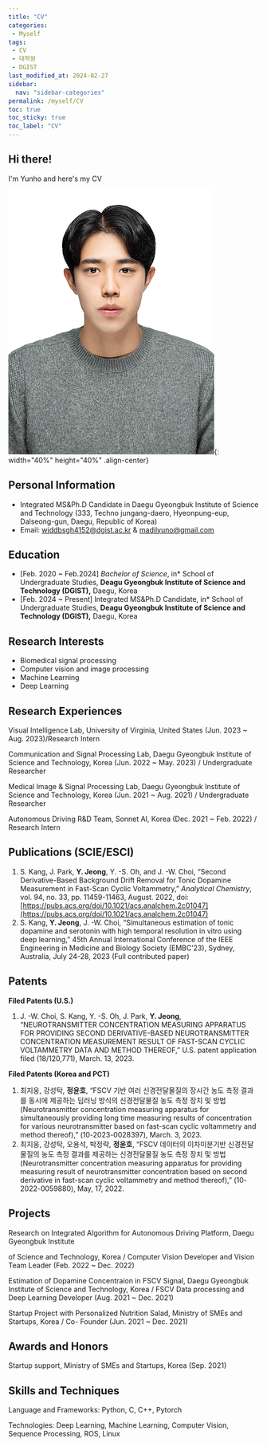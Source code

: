 ```yaml
---
title: "CV"
categories:
 - Myself
tags:
 - CV
 - 대학원
 - DGIST
last_modified_at: 2024-02-27
sidebar:
  nav: "sidebar-categories"
permalink: /myself/CV
toc: true
toc_sticky: true
toc_label: "CV"
---
```


## Hi there!
I'm Yunho and here's my CV

![image](/assets/images/2.jpg){: width="40%" height="40%" .align-center}

## Personal Information

- Integrated MS&Ph.D Candidate in Daegu Gyeongbuk Institute of Science and Technology (333, Techno jungang-daero, Hyeonpung-eup, Dalseong-gun, Daegu, Republic of Korea)
- Email: [wjddbsgh4152@dgist.ac.kr](mailto:wjddbsgh4152@dgist.ac.kr) & [madilyuno@gmail.com](mailto:madilyuno@gmail.com)

## Education

- [Feb. 2020 ~ Feb.2024] *Bachelor of Science*, in* School of Undergraduate Studies, **Deagu Gyeongbuk Institute of Science and Technology (DGIST),** Daegu, Korea
- [Feb. 2024 ~ Present] Integrated MS&Ph.D Candidate, in* School of Undergraduate Studies, **Deagu Gyeongbuk Institute of Science and Technology (DGIST),** Daegu, Korea
## Research Interests

- Biomedical signal processing
- Computer vision and image processing
- Machine Learning
- Deep Learning

## Research Experiences

Visual Intelligence Lab, University of Virginia, United States (Jun. 2023 ~ Aug. 2023)/Research Intern

Communication and Signal Processing Lab, Daegu Gyeongbuk Institute of Science and Technology, Korea (Jun. 2022 ~ May. 2023) / Undergraduate Researcher

Medical Image & Signal Processing Lab, Daegu Gyeongbuk Institute of Science and Technology, Korea (Jun. 2021 ~ Aug. 2021) / Undergraduate Researcher

Autonomous Driving R&D Team, Sonnet AI, Korea (Dec. 2021 ~ Feb. 2022) / Research Intern


## Publications (SCIE/ESCI)

1. S. Kang, J. Park, **Y. Jeong**, Y. -S. Oh, and J. -W. Choi, “Second Derivative-Based Background Drift Removal for Tonic Dopamine Measurement in Fast-Scan Cyclic Voltammetry,” *Analytical Chemistry*, vol. 94, no. 33, pp. 11459-11463, August. 2022, doi: [https://pubs.acs.org/doi/10.1021/acs.analchem.2c01047](https://pubs.acs.org/doi/10.1021/acs.analchem.2c01047)
2. S. Kang, **Y. Jeong**, J. -W. Choi, “Simultaneous estimation of tonic dopamine and serotonin with high temporal resolution in vitro using deep learning,” 45th Annual International Conference of the IEEE Engineering in Medicine and Biology Society (EMBC’23), Sydney, Australia, July 24-28, 2023 (Full contributed paper) 


## Patents

**Filed Patents (U.S.)**

1. J. -W. Choi, S. Kang, Y. -S. Oh, J. Park, **Y. Jeong**, “NEUROTRANSMITTER CONCENTRATION MEASURING APPARATUS FOR PROVIDING SECOND DERIVATIVE-BASED NEUROTRANSMITTER CONCENTRATION MEASUREMENT RESULT OF FAST-SCAN CYCLIC VOLTAMMETRY DATA AND METHOD THEREOF,” U.S. patent application filed (18/120,771), March. 13, 2023.

**Filed Patents (Korea and PCT)**

1. 최지웅, 강성탁, **정윤호**, “FSCV 기반 여러 신경전달물질의 장시간 농도 측정 결과를 동시에 제공하는 딥러닝 방식의 신경전달물질 농도 측정 장치 및 방법 (Neurotransmitter concentration measuring apparatus for simultaneously providing long time measuring results of concentration for various neurotransmitter based on fast-scan cyclic voltammetry and method thereof),” (10-2023-0028397), March. 3, 2023.
2. 최지웅, 강성탁, 오용석, 박정락, **정윤호**, “FSCV 데이터의 이차미분기반 신경전달물질의 농도 측정 결과를 제공하는 신경전달물질 농도 측정 장치 및 방법 (Neurotransmitter concentration measuring apparatus for providing measuring result of  neurotransmitter concentration based on second derivative in fast-scan cyclic voltammetry and method thereof),” (10-2022-0059880), May, 17, 2022.

## Projects

Research on Integrated Algorithm for Autonomous Driving Platform, Daegu Gyeongbuk Institute

of Science and Technology, Korea / Computer Vision Developer and Vision Team Leader (Feb. 2022 ~ Dec. 2022)

Estimation of Dopamine Concentraion in FSCV Signal, Daegu Gyeongbuk Institute of Science and Technology, Korea / FSCV Data processing and Deep Learning Developer (Aug. 2021 ~ Dec. 2021)

Startup Project with Personalized Nutrition Salad, Ministry of SMEs and Startups, Korea / Co- Founder (Jun. 2021 ~ Dec. 2021)


## Awards and Honors

Startup support, Ministry of SMEs and Startups, Korea (Sep. 2021)


## Skills and Techniques

Language and Frameworks: Python, C, C++, Pytorch

Technologies: Deep Learning, Machine Learning, Computer Vision, Sequence Processing, ROS, Linux

